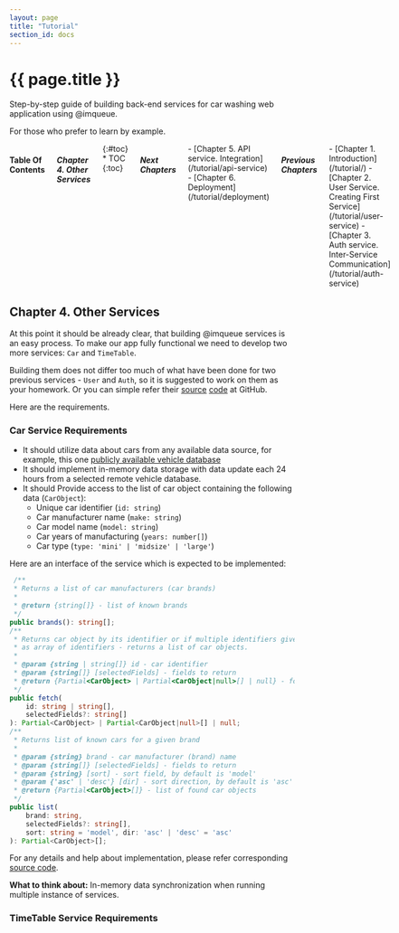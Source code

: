 ```yaml
---
layout: page
title: "Tutorial"
section_id: docs
---
```


<div class="content">
    <div class="special-title centered-text">
        <i class="icon-book goldenrod-text"></i>
        <h1>{{ page.title }}</h1>
        <p>
            Step-by-step guide of building back-end services for car washing
            web application using @imqueue.
        </p>
        <p>
         For those who prefer to learn by example.
        </p>
        <p class="shortline"></p>
        <div class="spacing"></div>
    </div>
</div>
<div class="large-3 columns right panel radius toc" markdown="1">
<h4>Table Of Contents</h4>
<h5>Chapter 4. Other Services</h5>
{:#toc}
* TOC
{:toc}

<h5>Next Chapters</h5>
<div markdown="1">
 - [Chapter 5. API service. Integration](/tutorial/api-service)
 - [Chapter 6. Deployment](/tutorial/deployment)
</div>

<h5>Previous Chapters</h5>
<div markdown="1">
 - [Chapter 1. Introduction](/tutorial/)
 - [Chapter 2. User Service. Creating First Service](/tutorial/user-service)
 - [Chapter 3. Auth service. Inter-Service Communication](/tutorial/auth-service)
</div>
</div>

<h2>Chapter 4. Other Services</h2>

At this point it should be already clear, that building @imqueue
services is an easy process. To make our app fully functional we need
to develop two more services: `Car` and `TimeTable`.

Building them does not differ too much of what have been done for two
previous services - `User` and `Auth`, so it is suggested to work on
them as your homework. Or you can simple refer their
[source](https://github.com/imqueue-sandbox/car)
[code](https://github.com/imqueue-sandbox/time-table) at GitHub.

Here are the requirements.

### Car Service Requirements

- It should utilize data about cars from any available data source, for
  example, this one [publicly available vehicle database](https://www.fueleconomy.gov/feg/ws/index.shtml)
- It should implement in-memory data storage with data update each 24
  hours from a selected remote vehicle database.
- It should Provide access to the list of car object containing the
  following data (`CarObject`):
  * Unique car identifier (`id: string`)
  * Car manufacturer name (`make: string`)
  * Car model name (`model: string`)
  * Car years of manufacturing (`years: number[]`)
  * Car type (`type: 'mini' | 'midsize' | 'large'`)

Here are an interface of the service which is expected to be implemented:

~~~typescript
 /**
 * Returns a list of car manufacturers (car brands)
 *
 * @return {string[]} - list of known brands
 */
public brands(): string[];
/**
 * Returns car object by its identifier or if multiple identifiers given
 * as array of identifiers - returns a list of car objects.
 *
 * @param {string | string[]} id - car identifier
 * @param {string[]} [selectedFields] - fields to return
 * @return {Partial<CarObject> | Partial<CarObject|null>[] | null} - found object or null otherwise
 */
public fetch(
    id: string | string[],
    selectedFields?: string[]
): Partial<CarObject> | Partial<CarObject|null>[] | null;
/**
 * Returns list of known cars for a given brand
 *
 * @param {string} brand - car manufacturer (brand) name
 * @param {string[]} [selectedFields] - fields to return
 * @param {string} [sort] - sort field, by default is 'model'
 * @param {'asc' | 'desc'} [dir] - sort direction, by default is 'asc' - ascending
 * @return {Partial<CarObject>[]} - list of found car objects
 */
public list(
    brand: string,
    selectedFields?: string[],
    sort: string = 'model', dir: 'asc' | 'desc' = 'asc'
): Partial<CarObject>[];
~~~

For any details and help about implementation, please refer
corresponding [source code](https://github.com/imqueue-sandbox/car).

**What to think about:** In-memory data synchronization when running
multiple instance of services.

### TimeTable Service Requirements



